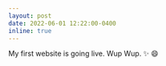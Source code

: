 ```yaml
---
layout: post
date: 2022-06-01 12:22:00-0400
inline: true
---
```

My first website is going live. Wup Wup. ✨ 😄
